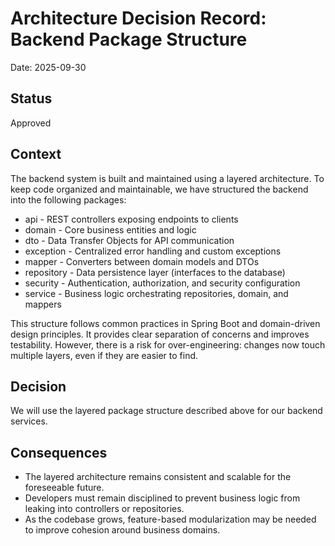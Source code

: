 # Architecture Decision Record: Backend Package Structure

Date: 2025-09-30

## Status

Approved

## Context

The backend system is built and maintained using a layered architecture. To keep code organized and maintainable, we have structured the backend into the following packages:

- api - REST controllers exposing endpoints to clients
- domain - Core business entities and logic
- dto - Data Transfer Objects for API communication
- exception - Centralized error handling and custom exceptions
- mapper - Converters between domain models and DTOs
- repository - Data persistence layer (interfaces to the database)
- security - Authentication, authorization, and security configuration
- service - Business logic orchestrating repositories, domain, and mappers

This structure follows common practices in Spring Boot and domain-driven design principles. It provides clear separation of concerns and improves testability. However, there is a risk for over-engineering: changes now touch multiple layers, even if they are easier to find.

## Decision

We will use the layered package structure described above for our backend services.

## Consequences

- The layered architecture remains consistent and scalable for the foreseeable future.
- Developers must remain disciplined to prevent business logic from leaking into controllers or repositories.
- As the codebase grows, feature-based modularization may be needed to improve cohesion around business domains.
